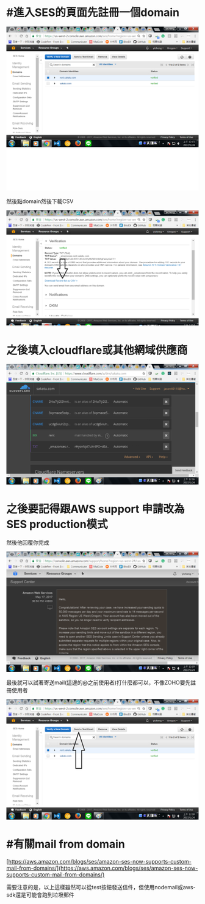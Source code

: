 # \#進入SES的頁面先註冊一個domain

![](/assets/01.png)

然後點domain然後下載CSV

![](/assets/02.png)

# 之後填入cloudflare或其他網域供應商

![](/assets/23.png)

# 之後要記得跟AWS support  申請改為SES production模式

然後他回覆你完成

![](/assets/32.png)

最後就可以試著寄送mail\(這邊的@之前使用者\)打什麼都可以，不像ZOHO要先註冊使用者

![](/assets/42.png)

# \#有關mail from domain

[https://aws.amazon.com/blogs/ses/amazon-ses-now-supports-custom-mail-from-domains/](https://aws.amazon.com/blogs/ses/amazon-ses-now-supports-custom-mail-from-domains/)

需要注意的是，以上這樣雖然可以從test按鈕發送信件，但使用nodemail或aws-sdk還是可能會跑到垃圾郵件

